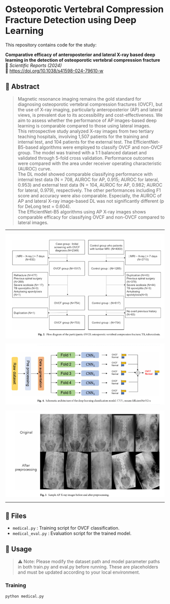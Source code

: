 # Osteoporotic Vertebral Compression Fracture Detection using Deep Learning

This repository contains code for the study:

**Comparative efficacy of anteroposterior and lateral X-ray based deep learning in the detection of osteoporotic vertebral compression fracture**  
📄 *Scientific Reports (2024)*  
🔗 https://doi.org/10.1038/s41598-024-79610-w

## 🧠 Abstract

> Magnetic resonance imaging remains the gold standard for diagnosing osteoporotic vertebral compression fractures (OVCF), but the use of X-ray imaging, particularly anteroposterior (AP) and lateral views, is prevalent due to its accessibility and cost-effectiveness. We aim to assess whether the performance of AP images-based deep learning is comparable compared to those using lateral images.  
> This retrospective study analyzed X-ray images from two tertiary teaching hospitals, involving 1,507 patients for the training and internal test, and 104 patients for the external test. The EfficientNet-B5-based algorithms were employed to classify OVCF and non-OVCF group. The model was trained with a 1:1 balanced dataset and validated through 5-fold cross validation. Performance outcomes were compared with the area under receiver operating characteristic (AUROC) curve.  
> The DL model showed comparable classifying performance with internal test data (N = 708, AUROC for AP, 0.915; AUROC for lateral, 0.953) and external test data (N = 104, AUROC for AP, 0.982; AUROC for lateral, 0.979), respectively. The other performances including F1 score and accuracy were also comparable. Especially, the AUROC of AP and lateral X-ray image-based DL was not significantly different (p for DeLong test = 0.604).  
> The EfficientNet-B5 algorithms using AP X-ray images shows comparable efficacy for classifying OVCF and non-OVCF compared to lateral images.

---

<p align="center">
  <img src="figures/flow.png" alt="Data Flow Diagram" width="700"/>
</p>


<p align="center">
  <img src="figures/architecture.png" alt="Model Architecture" width="700"/>
</p>


<p align="center">
  <img src="figures/preprocessing.png" alt="Dataset Example" width="700"/>
</p>




---

## 📁 Files

- `medical.py` : Training script for OVCF classification.
- `medical_eval.py` : Evaluation script for the trained model.

## 🚀 Usage
> ⚠️ Note: Please modify the dataset path and model parameter paths in both train.py and eval.py before running. These are placeholders and must be updated according to your local environment.
### Training
```bash
python medical.py

